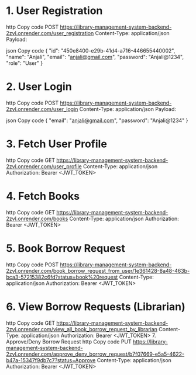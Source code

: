 # 1. User Registration
http
Copy code
POST https://library-management-system-backend-2zvl.onrender.com/user_registration
Content-Type: application/json
Payload:

json
Copy code
{
    "id": "450e8400-e29b-41d4-a716-446655440002",
    "name": "Anjali",
    "email": "anjali@gmail.com",
    "password": "Anjali@1234",
    "role": "User"
}
# 2. User Login
http
Copy code
POST https://library-management-system-backend-2zvl.onrender.com/user_login
Content-Type: application/json
Payload:

json
Copy code
{
    "email": "anjali@gmail.com",
    "password": "Anjali@1234"
}
# 3. Fetch User Profile
http
Copy code
GET https://library-management-system-backend-2zvl.onrender.com/user_profile
Content-Type: application/json
Authorization: Bearer <JWT_TOKEN>

# 4. Fetch Books
http
Copy code
GET https://library-management-system-backend-2zvl.onrender.com/books
Content-Type: application/json
Authorization: Bearer <JWT_TOKEN>
# 5. Book Borrow Request
http
Copy code
POST https://library-management-system-backend-2zvl.onrender.com/book_borrow_request_from_user/1e361428-8a48-463b-bca3-57215382c6fd?status=book%20request
Content-Type: application/json
Authorization: Bearer <JWT_TOKEN>
# 6. View Borrow Requests (Librarian)
http
Copy code
GET https://library-management-system-backend-2zvl.onrender.com/view_all_book_borrow_request_by_librarian
Content-Type: application/json
Authorization: Bearer <JWT_TOKEN>
7. Approve/Deny Borrow Request
http
Copy code
PUT https://library-management-system-backend-2zvl.onrender.com/approve_deny_borrow_request/b7f07669-e5a5-4622-b47a-15347f9db7c7?status=Approve
Content-Type: application/json
Authorization: Bearer <JWT_TOKEN>
